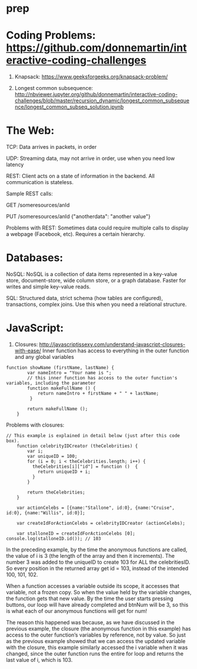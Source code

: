 # prep


# Coding Problems: https://github.com/donnemartin/interactive-coding-challenges  

1. Knapsack: https://www.geeksforgeeks.org/knapsack-problem/  

2. Longest common subsequence: http://nbviewer.jupyter.org/github/donnemartin/interactive-coding-challenges/blob/master/recursion_dynamic/longest_common_subsequence/longest_common_subseq_solution.ipynb



# The Web:  

TCP: Data arrives in packets, in order  

UDP: Streaming data, may not arrive in order, use when you need low latency  

REST: Client acts on a state of information in the backend. All communication is stateless.  

Sample REST calls:  

GET /someresources/anId  

PUT /someresources/anId {"anotherdata": "another value"}  

Problems with REST: Sometimes data could require multiple calls to display a webpage (Facebook, etc). Requires a certain hierarchy.  



# Databases:
NoSQL: NoSQL is a collection of data items represented in a key-value store, document-store, wide column store, or a graph database. Faster for writes and simple key-value reads.

SQL: Structured data, strict schema (how tables are configured), transactions, complex joins. Use this when you need a relational structure.




# JavaScript:

1. Closures: http://javascriptissexy.com/understand-javascript-closures-with-ease/
Inner function has access to everything in the outer function and any global variables

```	
function showName (firstName, lastName) { 
		var nameIntro = "Your name is ";
	 	// this inner function has access to the outer function's variables, including the parameter​
		function makeFullName () { 
			return nameIntro + firstName + " " + lastName;
		 }

		return makeFullName (); 
	}
 ```



Problems with closures:
```
// This example is explained in detail below (just after this code box).​
	​function celebrityIDCreator (theCelebrities) {
	    var i;
	    var uniqueID = 100;
	    for (i = 0; i < theCelebrities.length; i++) {
	      theCelebrities[i]["id"] = function ()  {
	        return uniqueID + i;
	      }
	    }
	    
	    return theCelebrities;
	}
	
	var actionCelebs = [{name:"Stallone", id:0}, {name:"Cruise", id:0}, {name:"Willis", id:0}];
	
	var createIdForActionCelebs = celebrityIDCreator (actionCelebs);
	
	var stalloneID = createIdForActionCelebs [0]; console.log(stalloneID.id()); // 103
```



In the preceding example, by the time the anonymous functions are called, the value of i is 3 (the length of the array and then it increments). The number 3 was added to the uniqueID to create 103 for ALL the celebritiesID. So every position in the returned array get id = 103, instead of the intended 100, 101, 102.


When a function accesses a variable outside its scope, it accesses that variable, not a frozen copy. So when the value held by the variable changes, the function gets that new value. By the time the user starts pressing buttons, our loop will have already completed and btnNum will be 3, so this is what each of our anonymous functions will get for num!


The reason this happened was because, as we have discussed in the previous example, the closure (the anonymous function in this example) has access to the outer function’s variables by reference, not by value. So just as the previous example showed that we can access the updated variable with the closure, this example similarly accessed the i variable when it was changed, since the outer function runs the entire for loop and returns the last value of i, which is 103.


